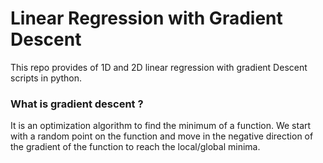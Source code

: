 
# Linear Regression with Gradient Descent
This repo provides of 1D and 2D linear regression with gradient Descent scripts in python.

### What is gradient descent ?
It is an optimization algorithm to find the minimum of a function. We start with a random point on the function and move in the negative direction of the gradient of the function to reach the local/global minima.
